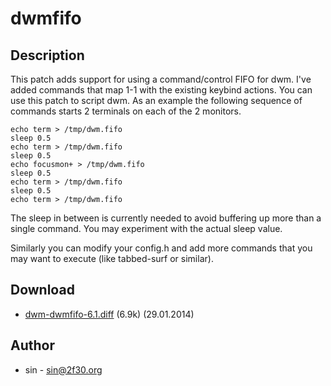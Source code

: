 dwmfifo
=======

Description
-----------
This patch adds support for using a command/control FIFO for dwm. I've added
commands that map 1-1 with the existing keybind actions. You can use this patch
to script dwm. As an example the following sequence of commands starts 2
terminals on each of the 2 monitors.

	echo term > /tmp/dwm.fifo
	sleep 0.5
	echo term > /tmp/dwm.fifo
	sleep 0.5
	echo focusmon+ > /tmp/dwm.fifo
	sleep 0.5
	echo term > /tmp/dwm.fifo
	sleep 0.5
	echo term > /tmp/dwm.fifo

The sleep in between is currently needed to avoid buffering up more than a
single command. You may experiment with the actual sleep value.

Similarly you can modify your config.h and add more commands that you may want
to execute (like tabbed-surf or similar).

Download
--------
* [dwm-dwmfifo-6.1.diff](dwm-dwmfifo-6.1.diff) (6.9k) (29.01.2014)

Author
------
* sin - <sin@2f30.org>
